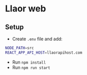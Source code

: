 # Llaor web

## Setup

* Create `.env` file and add:
```bash
NODE_PATH=src
REACT_APP_API_HOST=llaorapihost.com
```
* Run `npm install`
* Run `npm run start`
